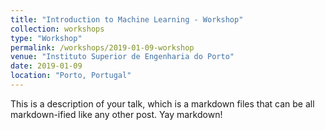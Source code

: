 ```yaml
---
title: "Introduction to Machine Learning - Workshop"
collection: workshops
type: "Workshop"
permalink: /workshops/2019-01-09-workshop
venue: "Instituto Superior de Engenharia do Porto"
date: 2019-01-09
location: "Porto, Portugal"
---
```



This is a description of your talk, which is a markdown files that can be all markdown-ified like any other post. Yay markdown!
